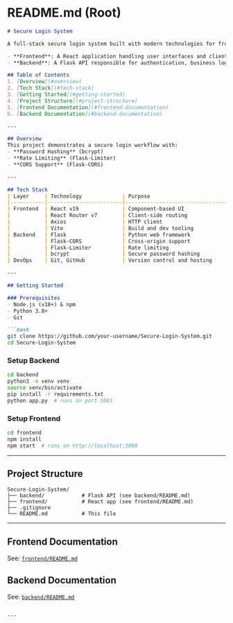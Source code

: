 # README.md (Root)

````markdown
# Secure Login System

A full-stack secure login system built with modern technologies for frontend and backend. This repository contains two distinct parts:

- **Frontend**: A React application handling user interfaces and client-side logic.
- **Backend**: A Flask API responsible for authentication, business logic, and data handling.

## Table of Contents
1. [Overview](#overview)
2. [Tech Stack](#tech-stack)
3. [Getting Started](#getting-started)
4. [Project Structure](#project-structure)
5. [Frontend Documentation](#frontend-documentation)
6. [Backend Documentation](#backend-documentation)

---

## Overview
This project demonstrates a secure login workflow with:
- **Password Hashing** (bcrypt)
- **Rate Limiting** (Flask-Limiter)
- **CORS Support** (Flask-CORS)

---

## Tech Stack
| Layer     | Technology             | Purpose                                    |
|-----------|------------------------|--------------------------------------------|
| Frontend  | React v19              | Component-based UI                         |
|           | React Router v7        | Client-side routing                        |
|           | Axios                  | HTTP client                                |
|           | Vite                   | Build and dev tooling                      |
| Backend   | Flask                  | Python web framework                       |
|           | Flask-CORS             | Cross-origin support                       |
|           | Flask-Limiter          | Rate limiting                              |
|           | bcrypt                 | Secure password hashing                    |
| DevOps    | Git, GitHub            | Version control and hosting                |

---

## Getting Started

### Prerequisites
- Node.js (v18+) & npm
- Python 3.8+
- Git

```bash
git clone https://github.com/your-username/Secure-Login-System.git
cd Secure-Login-System
````

### Setup Backend

```bash
cd backend
python3 -m venv venv
source venv/bin/activate
pip install -r requirements.txt
python app.py  # runs on port 5001
```

### Setup Frontend

```bash
cd frontend
npm install
npm start  # runs on http://localhost:3000
```

---

## Project Structure

```
Secure-Login-System/
├── backend/            # Flask API (see backend/README.md)
├── frontend/           # React app (see frontend/README.md)
├── .gitignore
└── README.md           # This file
```

---

## Frontend Documentation

See: [`frontend/README.md`](./frontend/README.md)

## Backend Documentation

See: [`backend/README.md`](./backend/README.md)

````

---